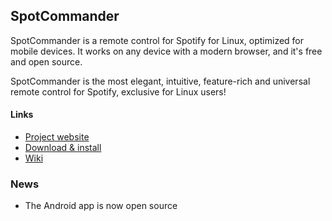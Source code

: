 ## SpotCommander

SpotCommander is a remote control for Spotify for Linux, optimized for mobile devices. It works on any device with a modern browser, and it's free and open source.

SpotCommander is the most elegant, intuitive, feature-rich and universal remote control for Spotify, exclusive for Linux users!

#### Links
* [Project website](http://www.olejon.net/code/spotcommander/)
* [Download & install](http://www.olejon.net/code/spotcommander/?download)
* [Wiki](http://www.olejon.net/code/spotcommander/?wiki)

### News

 * The Android app is now open source
